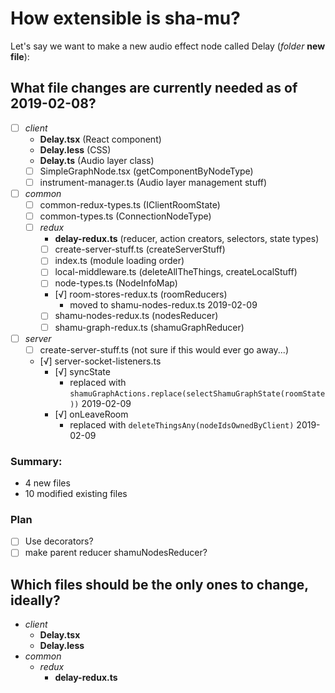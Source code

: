 How extensible is sha-mu?
=========================

Let's say we want to make a new audio effect node called Delay (*folder* **new file**):

## What file changes are currently needed as of 2019-02-08?
- [ ] *client*
	- **Delay.tsx** (React component)
	- **Delay.less** (CSS)
	- **Delay.ts** (Audio layer class)
	- [ ] SimpleGraphNode.tsx (getComponentByNodeType)
	- [ ] instrument-manager.ts (Audio layer management stuff)
- [ ] *common*
	- [ ] common-redux-types.ts (IClientRoomState)
	- [ ] common-types.ts (ConnectionNodeType)
	- [ ] *redux*
		- **delay-redux.ts** (reducer, action creators, selectors, state types)
		- [ ] create-server-stuff.ts (createServerStuff)
		- [ ] index.ts (module loading order)
		- [ ] local-middleware.ts (deleteAllTheThings, createLocalStuff)
		- [ ] node-types.ts (NodeInfoMap)
		- [√] room-stores-redux.ts (roomReducers)
			- moved to shamu-nodes-redux.ts 2019-02-09
		- [ ] shamu-nodes-redux.ts (nodesReducer)
		- [ ] shamu-graph-redux.ts (shamuGraphReducer)
- [ ] *server*
	- [ ] create-server-stuff.ts (not sure if this would ever go away...)
	- [√] server-socket-listeners.ts
		- [√] syncState
			- replaced with `shamuGraphActions.replace(selectShamuGraphState(roomState))` 2019-02-09
		- [√] onLeaveRoom
			- replaced with `deleteThingsAny(nodeIdsOwnedByClient)` 2019-02-09

### Summary:
- 4 new files
- 10 modified existing files

### Plan
- [ ] Use decorators?
- [ ] make parent reducer shamuNodesReducer?

## Which files should be the only ones to change, ideally?
- *client*
	- **Delay.tsx**
	- **Delay.less**
- *common*
	- *redux*
		- **delay-redux.ts**
